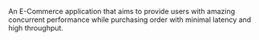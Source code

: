 An E-Commerce application that aims to provide users with amazing concurrent performance while purchasing order with minimal latency and high throughput.
